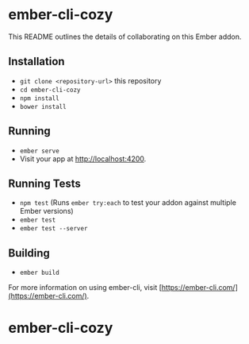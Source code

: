 # ember-cli-cozy

This README outlines the details of collaborating on this Ember addon.

## Installation

* `git clone <repository-url>` this repository
* `cd ember-cli-cozy`
* `npm install`
* `bower install`

## Running

* `ember serve`
* Visit your app at [http://localhost:4200](http://localhost:4200).

## Running Tests

* `npm test` (Runs `ember try:each` to test your addon against multiple Ember versions)
* `ember test`
* `ember test --server`

## Building

* `ember build`

For more information on using ember-cli, visit [https://ember-cli.com/](https://ember-cli.com/).
# ember-cli-cozy
